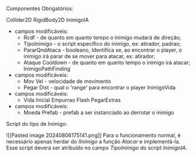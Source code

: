 Componentes Obrigatórios:

Collider2D
RigidBody2D
InimigoIA
- campos modificáveis: 
	- Rcdf - de quanto em quanto tempo o inimigo mudará de direção;
	- TipoInimigo - o script específico do inimigo, ex: atirador, padrao;
	- PararQndAtaca - booleano, Identifica se, ao encontrar o player, o inimigo irá parar de se mover para atacar, ex: atirador;
	- Ataque Cooldown - de quanto em quanto tempo o inimigo irá atacar;
InimigoPathFinding
- campos modificáveis: 
	- Mov Vel - velocidade de movimento
	- Pegar Dist - qual o 'range' para encontrar o player 
InimigoVida
- campos modificáveis: 
	- Vida Inicial 
Empurrao
Flash
PegarExtras
- campos modificáveis: 
	- Moeda Prefab - prefab a ser instanciado ao derrotar o inimigo

Script do tipo de Inimigo:

![[Pasted image 20240806175141.png]]
Para o funcionamento normal, é necessário apenas herdar do _IInimigo_ a função _Atacar_ e implementá-la. Esse script deverá ser atribuído no campo _TipoInimigo_ do script _InimigoIA_.


